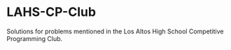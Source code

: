 # LAHS-CP-Club
Solutions for problems mentioned in the Los Altos High School Competitive Programming Club.

